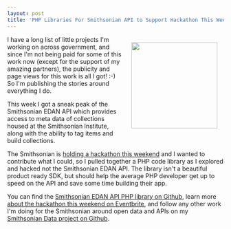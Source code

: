 ```yaml
---
layout: post
title: 'PHP Libraries For Smithsonian API to Support Hackathon This Weekend'
---
```

<p><img style="padding: 15px;" src="https://s3.amazonaws.com/kinlane-productions/federal-government/smithsonian/smithsonian-statue-hackathon.jpg" alt="" width="200" align="right" /></p>
<p>I have a long list of little projects I'm working on across government, and since I'm not being paid for some of this work now (except for the support of my amazing partners), the publicity and page views for this work is all I got! :-) So I'm publishing the stories around everything I do.</p>
<p>This week I got a sneak peak of the Smithsonian EDAN API which provides access to meta data of collections housed at the Smithsonian Institute, along with the ability to tag items and build collections.</p>
<p>The Smithsonian is <a href="http://www.eventbrite.com/e/luce-foundation-center-hackathon-tickets-7945919459">holding a hackathon this weekend</a> and I wanted to contribute what I could, so I pulled together a PHP code library as I explored and hacked not the Smithsonian EDAN API. The library isn't a beautiful product ready SDK, but should help the average PHP developer get up to speed on the API and save some time building their app.</p>
<p>You can find the <a href="https://github.com/si-data/smithsonian-edan">Smithsonian EDAN API PHP library on Github</a>, learn more <a href="http://www.eventbrite.com/e/luce-foundation-center-hackathon-tickets-7945919459">about the hackathon this weekend on Eventbrite</a>, and follow any other work I'm doing for the Smithsonian around open data and APIs on my <a href="http://si-data.github.io/developer/">Smithsonian Data project on Github</a>.</p>